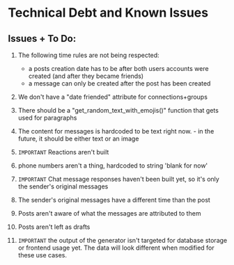 # Technical Debt and Known Issues

## Issues + To Do:
  1. The following time rules are not being respected:
      - a posts creation date has to be after both users accounts were created (and after they became friends)
      - a message can only be created after the post has been created

  2. We don't have a "date friended" attribute for connections+groups
  3. There should be a "get_random_text_with_emojis()" function that gets used for paragraphs
  4. The content for messages is hardcoded to be text right now.
    - in the future, it should be either text or an image
  5. `IMPORTANT` Reactions aren't built
  6. phone numbers aren't a thing, hardcoded to string 'blank for now'
  7. `IMPORTANT` Chat message responses haven't been built yet, so it's only the sender's original messages
  8. The sender's original messages have a different time than the post
  9. Posts aren't aware of what the messages are attributed to them
  10. Posts aren't left as drafts
  11. `IMPORTANT` the output of the generator isn't targeted for database storage or frontend usage yet. The data will look different when modified for these use cases.
